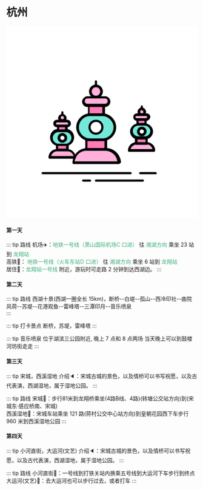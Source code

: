 # 杭州

<img  src="./img/hangzhou.svg" alt="drawing" class="index-img"  />

#### 第一天 

::: tip 路线
机场:airplane:：<font color="#3eaf7c">地铁一号线（萧山国际机场C 口进）</font>  往 <font color="#3eaf7c">湘湖方向</font> 乘坐 23 站到 <font color="#3eaf7c">龙翔站 </font>   
高铁:bullettrain_front:：  <font color="#3eaf7c">地铁一号线（火车东站D 口进）</font>  往 <font color="#3eaf7c">湘湖方向</font> 乘坐 6 站到 <font color="#3eaf7c">龙翔站 </font>  
居住:convenience_store:：<font color="#3eaf7c">龙翔站一号线 </font>附近，游玩时可走路 2 分钟到达西湖边。
:::


#### 第二天

::: tip 路线
西湖十景(西湖一圈全长 15km)，断桥--白堤--孤山--西冷印社--曲院风荷--苏堤--花港观鱼--雷峰塔--三潭印月--音乐喷泉  
:::

::: tip 打卡景点
断桥，苏堤，雷峰塔
:::

::: tip 音乐喷泉
位于湖滨三公园附近, 晚上 7 点和 8 点两场 当天晚上可以到鼓楼河坊街走走 
:::


#### 第三天

::: tip 宋城，西溪湿地
介绍:speaker:：宋城古城的景色，以及情桥可以书写祝愿，以及古代表演，西湖湿地，属于湿地公园。
:::

::: tip 路线
宋城:flags:：步行81米到龙翔桥乘坐(4路B线、4路)(转塘公交站方向)到(宋城东·感应桥南、宋城)  
西溪湿地:flags:：宋城车站乘坐 121 路(蒋村公交中心站方向)到皇朝花园西下车步行 960 米到西溪湿地公园
:::


#### 第四天

::: tip 小河直街，大运河(文艺)
介绍:speaker:：宋城古城的景色，以及情桥可以书写祝愿，以及古代表演，西湖湿地，属于湿地公园。
:::

::: tip 路线
小河直街:flags:：一号线到打铁关站内换乘五号线到大运河下车步行到终点  
大运河(文艺):flags:：去大运河也可以步行过去，或者打车
:::


